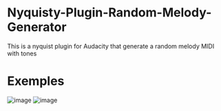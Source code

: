 # Nyquisty-Plugin-Random-Melody-Generator
This is a nyquist plugin for Audacity that generate a random melody MIDI with tones
# Exemples
![image](https://github.com/user-attachments/assets/b607d4bc-6094-4f90-a4c3-ba36898aa720)
![image](https://github.com/user-attachments/assets/6a8cd677-24f8-4ee0-8dda-7ea7e682d791)
